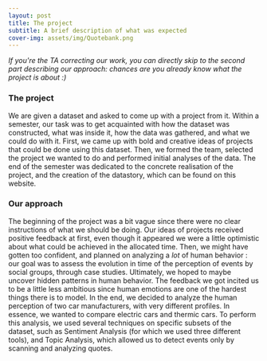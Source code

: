 ```yaml
---
layout: post
title: The project
subtitle: A brief description of what was expected
cover-img: assets/img/Quotebank.png
---
```


_If you're the TA correcting our work, you can directly skip to the second part describing our approach: chances are you already know what the project is about :)_

### The project
We are given a dataset and asked to come up with a project from it. Within a semester, our task was to get acquainted with how the dataset was constructed, what was inside it, how the data was gathered, and what we could do with it. First, we came up with bold and creative ideas of projects that could be done using this dataset. Then, we formed the team, selected the project we wanted to do and performed initial analyses of the data. The end of the semester was dedicated to the concrete realisation of the project, and the creation of the datastory, which can be found on this website.

### Our approach
The beginning of the project was a bit vague since there were no clear instructions of what we should be doing. Our ideas of projects received positive feedback at first, even though it appeared we were a little optimistic about what could be achieved in the allocated time. Then, we might have gotten too confident, and planned on analyzing a _lot_ of human behavior : our goal was to assess the evolution in time of the perception of events by social groups, through case studies. Ultimately, we hoped to maybe uncover hidden patterns in human behavior. The feedback we got incited us to be a little less ambitious since human emotions are one of the hardest things there is to model. In the end, we decided to analyze the human perception of two car manufacturers, with very different profiles. In essence, we wanted to compare electric cars and thermic cars. To perform this analysis, we used several techniques on specific subsets of the dataset, such as Sentiment Analysis (for which we used three different tools), and Topic Analysis, which allowed us to detect events only by scanning and analyzing quotes.
